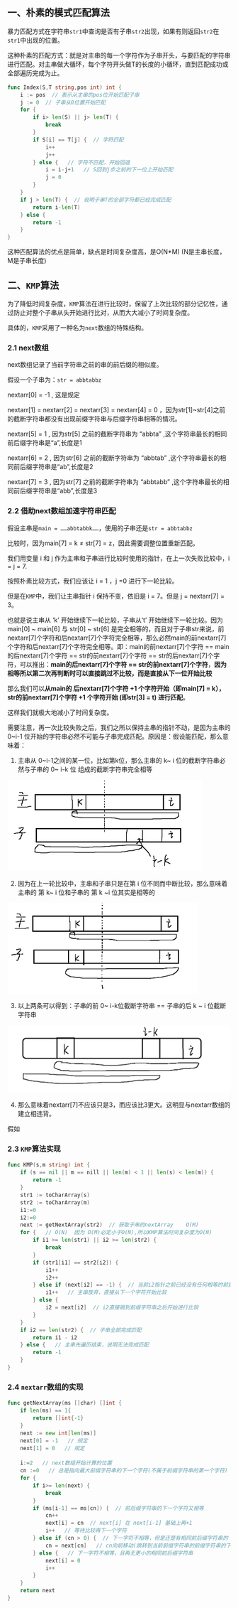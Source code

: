 ## 一、朴素的模式匹配算法

​	暴力匹配方式在字符串`str1`中查询是否有子串`str2`出现，如果有则返回`str2`在`str1`中出现的位置。

​	这种朴素的匹配方式：就是对主串的每一个字符作为子串开头，与要匹配的字符串进行匹配。对主串做大循环，每个字符开头做T的长度的小循环，直到匹配成功或全部遍历完成为止。

```go
func Index(S,T string,pos int) int {
    i := pos  // 表示从主串的pos位开始匹配子串
    j := 0  // 子串从0位置开始匹配
    for {
        if i> len(S) || j> len(T) {
            break
        }
        if S[i] == T[j] {  // 字符匹配
            i++
            j++
        } else {   // 字符不匹配，开始回退
            i = i-j+1   // S回到j步之前的下一位上开始匹配
            j = 0
        }
    }
    if j > len(T) {  // 说明子串T的全部字符都已经完成匹配
        return i-len(T)
    } else {
        return -1
    }
}
```

这种匹配算法的优点是简单，缺点是时间复杂度高，是O(N*M)  (N是主串长度，M是子串长度)

## 二、`KMP`算法

​	为了降低时间复杂度，`KMP`算法在进行比较时，保留了上次比较的部分记忆性，通过防止对整个子串从头开始进行比对，从而大大减小了时间复杂度。

​	具体的，`KMP`采用了一种名为`next`数组的特殊结构。

### 2.1 next数组

next数组记录了当前字符串之前的串的前后缀的相似度。

假设一个子串为：`str = abbtabbz`

nextarr[0] = -1   , 这是规定

nextarr[1] = nextarr[2] = nextarr[3] = nextarr[4] = 0   ，因为str[1]~str[4]之前的截断字符串都没有出现前缀字符串与后缀字符串相等的情况。

nextarr[5] = 1  , 因为str[5] 之前的截断字符串为 “abbta”  ,这个字符串最长的相同前后缀字符串是“a”,长度是1

nextarr[6] = 2  , 因为str[6] 之前的截断字符串为 “abbtab”  ,这个字符串最长的相同前后缀字符串是“ab”,长度是2

nextarr[7] = 3  , 因为str[7] 之前的截断字符串为 “abbtabb”  ,这个字符串最长的相同前后缀字符串是“abb”,长度是3

### 2.2 借助next数组加速字符串匹配

假设主串是`main = ……abbtabbk……`，使用的子串还是`str = abbtabbz`

比较时，因为main[7] = k  ≠ str[7] = z，因此需要调整位置重新匹配。

我们用变量 i 和 j 作为主串和子串进行比较时使用的指针，在上一次失败比较中，i = j = 7.

按照朴素比较方式，我们应该让 i = 1 ，j =0 进行下一轮比较。

但是在`KMP`中，我们让主串指针 i 保持不变，依旧是 i = 7。但是 j = nextarr[7] = 3。

也就是说主串从 ‘k’ 开始继续下一轮比较，子串从‘t’ 开始继续下一轮比较。因为main[0] ~ main[6] 与 str[0] ~ str[6] 是完全相等的，而且对于子串str来说，前nextarr[7]个字符和后nextarr[7]个字符完全相等，那么必然main的前nextarr[7]个字符和后nextarr[7]个字符完全相等。即：main的前nextarr[7]个字符 == main的后nextarr[7]个字符 == str的前nextarr[7]个字符 == str的后nextarr[7]个字符，可以推出：**main的后nextarr[7]个字符  == str的前nextarr[7]个字符**，**因为相等所以第二次再判断时可以直接跳过不比较，而是直接从下一位开始比较**

那么我们可以**从main的 后nextarr[7]个字符 +1 个字符开始（即main[7] = k），str的前nextarr[7]个字符 +1 个字符开始 (即str[3] = t) 进行匹配**。

这样我们就极大地减小了时间复杂度。

需要注意，再一次比较失败之后，我们之所以保持主串的指针不动，是因为主串的 0~i-1 位开始的字符串必然不可能与子串完成匹配。原因是：假设能匹配，那么意味着：

1. 主串从  0~i-1之间的某一位，比如第k位，那么主串的 k~ i 位的截断字符串必然与子串的 0~ i-k 位  组成的截断字符串完全相等

<img src="19.KMP算法.assets/image-20230527202730701.png" alt="image-20230527202730701" style="zoom:50%;" />

2. 因为在上一轮比较中，主串和子串只是在第 i 位不同而中断比较，那么意味着主串的 第 k~ i 位和子串的 第 k ~i 位其实是相等的

<img src="19.KMP算法.assets/image-20230527202942653.png" alt="image-20230527202942653" style="zoom:50%;" />

3. 以上两条可以得到：子串的前 0~ i-k位截断字符串 == 子串的后 k ~ i 位截断字符串

<img src="19.KMP算法.assets/image-20230527203252674.png" alt="image-20230527203252674" style="zoom:50%;" />

4. 那么意味着nextarr[7]不应该只是3，而应该比3更大。这明显与nextarr数组的建立相违背。

假如

### 2.3 `KMP`算法实现

```go
func KMP(s,m string) int {
    if (s == nil || m == nill || len(m) < 1 || len(s) < len(m)) {
        return -1
    }
    str1 := toCharArray(s)
    str2 := toCharArray(m)
    i1:=0
    i2:=0
    next := getNextArray(str2)  // 获取子串的nextArray    O(M)
    for {   // O(N)  因为 O(M)必定小于O(N),所以KMP算法时间复杂度为O(N)
        if i1 >= len(str1) || i2 >= len(str2) {
            break
        }
        if (str1[i1] == str2[i2]) {
            i1++
            i2++
        } else if (next[i2] == -1) {  // 当前i2指针之前已经没有任何相等的前后缀子串,而且来到了i2 == 0 ，子串的起始位置
            i1++   // 主串放弃，直接从下一个字符开始比较
        } else {
            i2 = next[i2]  // i2直接跳到前缀字符串之后开始进行比较
        }
    }
    if i2 == len(str2) {  // 子串全部完成匹配
        return i1 - i2
    } else {   // 主串先遍历结束，说明无法完成匹配
        return -1
    }
}
```

### 2.4 `nextarr`数组的实现

```go
func getNextArray(ms []char) []int {
    if len(ms) == 1{
        return []int{-1}
    }
    next := new int[len(ms)]
    next[0] = -1   // 规定
    next[1] = 0   // 规定
    
    i:=2   // next数组开始计算的位置
    cn :=0   // 总是指向最大前缀字符串的下一个字符(不属于前缀字符串的第一个字符)
    for {
        if i>= len(next) {
            break
        }
        if (ms[i-1] == ms[cn]) {  // 前后缀字符串的下一个字符又相等
            cn++
            next[i] = cn  // next[i] 在 next[i-1] 基础上再+1
            i++   // 等待比较再下一个字符
        } else if (cn > 0) {  // 下一字符不相等，但是还是有相同前后缀字符串的
            cn = next[cn]   // cn向前移动(跳转到当前前缀字符串的前缀字符串的下一个字符，也就是上一轮最大前缀字符串的末尾)
        } else {   // 下一字符不相等，且再无更小的相同前后缀字符串
            next[i] = 0
            i++
        }
    }
    return next
}
```


